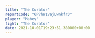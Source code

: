 ```yaml
---
title: "The Curator"
reportCode: "6P7hW1vajLwnkfrJ"
player: "Mabey"
fight: "The Curator"
date: 2021-10-01T19:23:51.380000+00:00
---
```

